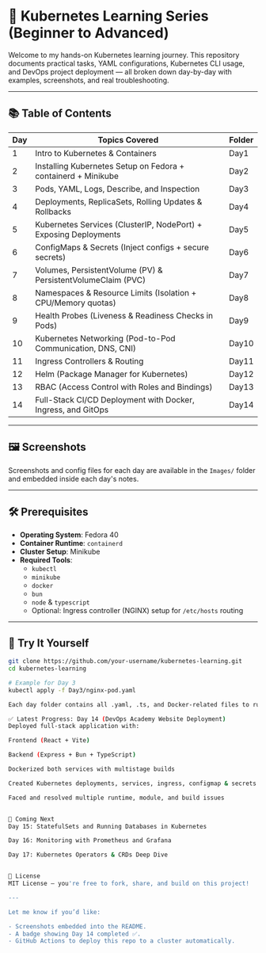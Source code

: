 # 🚀 Kubernetes Learning Series (Beginner to Advanced)

Welcome to my hands-on Kubernetes learning journey. This repository documents practical tasks, YAML configurations, Kubernetes CLI usage, and DevOps project deployment — all broken down day-by-day with examples, screenshots, and real troubleshooting.

---

## 📚 Table of Contents

| Day | Topics Covered                                                    | Folder |
|-----|-------------------------------------------------------------------|--------|
| 1   | Intro to Kubernetes & Containers                                  | Day1   |
| 2   | Installing Kubernetes Setup on Fedora + containerd + Minikube    | Day2   |
| 3   | Pods, YAML, Logs, Describe, and Inspection                        | Day3   |
| 4   | Deployments, ReplicaSets, Rolling Updates & Rollbacks            | Day4   |
| 5   | Kubernetes Services (ClusterIP, NodePort) + Exposing Deployments | Day5   |
| 6   | ConfigMaps & Secrets (Inject configs + secure secrets)           | Day6   |
| 7   | Volumes, PersistentVolume (PV) & PersistentVolumeClaim (PVC)     | Day7   |
| 8   | Namespaces & Resource Limits (Isolation + CPU/Memory quotas)     | Day8   |
| 9   | Health Probes (Liveness & Readiness Checks in Pods)              | Day9   |
| 10  | Kubernetes Networking (Pod-to-Pod Communication, DNS, CNI)       | Day10  |
| 11  | Ingress Controllers & Routing                                     | Day11  |
| 12  | Helm (Package Manager for Kubernetes)                            | Day12  |
| 13  | RBAC (Access Control with Roles and Bindings)                    | Day13  |
| 14  | Full-Stack CI/CD Deployment with Docker, Ingress, and GitOps     | Day14  |

---

## 🖼️ Screenshots

Screenshots and config files for each day are available in the `Images/` folder and embedded inside each day's notes.

---

## 🛠️ Prerequisites

- **Operating System**: Fedora 40
- **Container Runtime**: `containerd`
- **Cluster Setup**: Minikube
- **Required Tools**:
  - `kubectl`
  - `minikube`
  - `docker`
  - `bun`
  - `node` & `typescript`
  - Optional: Ingress controller (NGINX) setup for `/etc/hosts` routing

---

## 🧪 Try It Yourself

```bash
git clone https://github.com/your-username/kubernetes-learning.git
cd kubernetes-learning

# Example for Day 3
kubectl apply -f Day3/nginx-pod.yaml

Each day folder contains all .yaml, .ts, and Docker-related files to run and test locally.

✅ Latest Progress: Day 14 (DevOps Academy Website Deployment)
Deployed full-stack application with:

Frontend (React + Vite)

Backend (Express + Bun + TypeScript)

Dockerized both services with multistage builds

Created Kubernetes deployments, services, ingress, configmap & secrets

Faced and resolved multiple runtime, module, and build issues


📅 Coming Next
Day 15: StatefulSets and Running Databases in Kubernetes

Day 16: Monitoring with Prometheus and Grafana

Day 17: Kubernetes Operators & CRDs Deep Dive


📜 License
MIT License — you're free to fork, share, and build on this project!

---

Let me know if you’d like:

- Screenshots embedded into the README.
- A badge showing Day 14 completed ✅.
- GitHub Actions to deploy this repo to a cluster automatically.

